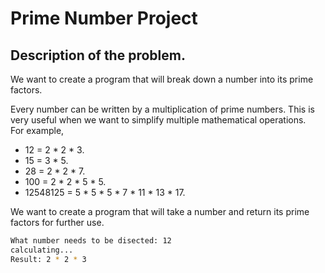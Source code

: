 # Prime Number Project

## Description of the problem.
We want to create a program that will break down a number into its prime factors.

Every number can be written by a multiplication of prime numbers. 
This is very useful when we want to simplify multiple mathematical operations.  
For example, 
- 12 = 2 * 2 * 3.
- 15 = 3 * 5.
- 28 = 2 * 2 * 7.
- 100 = 2 * 2 * 5 * 5.
- 12548125 = 5 * 5 * 5 * 7 * 11 * 13 * 17.

We want to create a program that will take a number and return its prime factors for further use.

```BASH
What number needs to be disected: 12
calculating...
Result: 2 * 2 * 3
```